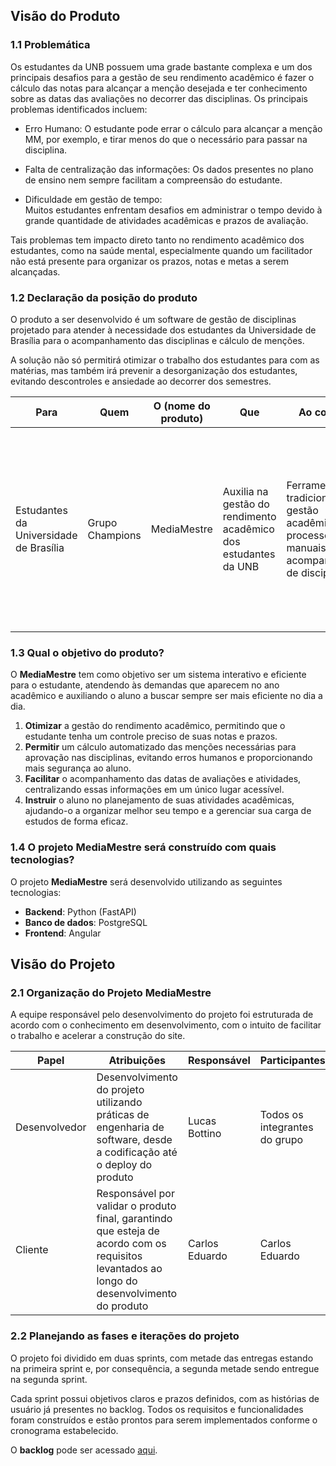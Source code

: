 
## Visão do Produto 

### 1.1 Problemática

Os estudantes da UNB possuem uma grade bastante complexa e um dos principais desafios para a gestão de seu rendimento acadêmico é fazer o cálculo das notas para alcançar a menção desejada e ter conhecimento sobre as datas das avaliações no decorrer das disciplinas. Os principais problemas identificados incluem:

- Erro Humano: 
    O estudante pode errar o cálculo para alcançar a menção MM, por exemplo, e tirar menos do que o necessário para passar na disciplina.

- Falta de centralização das informações:
     Os dados presentes no plano de ensino nem sempre facilitam a compreensão do estudante.

- Dificuldade em gestão de tempo:       
    Muitos estudantes enfrentam desafios em administrar o tempo devido à grande quantidade de atividades acadêmicas e prazos de avaliação.

Tais problemas tem impacto direto tanto no rendimento acadêmico dos estudantes, como na saúde mental, especialmente quando um facilitador não está presente para organizar os prazos, notas e metas a serem alcançadas.

### 1.2 Declaração da posição do produto

O produto a ser desenvolvido é um software de gestão de disciplinas projetado para atender à necessidade dos estudantes da Universidade de Brasília para o acompanhamento das disciplinas e cálculo de menções.


A solução não só permitirá otimizar o trabalho dos estudantes para com as matérias, mas também irá prevenir a desorganização dos estudantes, evitando descontroles e ansiedade ao decorrer dos semestres.

| **Para**                        | **Quem**               | **O (nome do produto)**                   | **Que**                                                                                             | **Ao contrário**       | **Nosso produto**                                                                                                                                                                                                                          |
|----------------------------------|------------------------|-------------------------------------------|----------------------------------------------------------------------------------------------------|------------------------|-------------------------------------------------------------------------------------------------------------------------------------------------------------------------------------------------------------------------------------------|
| Estudantes da Universidade de Brasília         | Grupo Champions    | MediaMestre                               | Auxilia na gestão do rendimento acadêmico dos estudantes da UNB                                      | Ferramentas tradicionais de gestão acadêmica e processos manuais de acompanhamento de disciplinas | é um software desenvolvido sob medida para atender às necessidades específicas dos estudantes da UNB, oferecendo usabilidade aprimorada e facilitada para o acompanhamento de notas, prazos e menções, presente em um sistema web. |


### 1.3 Qual o objetivo do produto?

O **MediaMestre** tem como objetivo ser um sistema interativo e eficiente para o estudante, atendendo às demandas que aparecem no ano acadêmico e auxiliando o aluno a buscar sempre ser mais eficiente no dia a dia.

1. **Otimizar** a gestão do rendimento acadêmico, permitindo que o estudante tenha um controle preciso de suas notas e prazos.
2. **Permitir** um cálculo automatizado das menções necessárias para aprovação nas disciplinas, evitando erros humanos e proporcionando mais segurança ao aluno.
3. **Facilitar** o acompanhamento das datas de avaliações e atividades, centralizando essas informações em um único lugar acessível.
4. **Instruir** o aluno no planejamento de suas atividades acadêmicas, ajudando-o a organizar melhor seu tempo e a gerenciar sua carga de estudos de forma eficaz.

### 1.4 O projeto MediaMestre será construído com quais tecnologias?

O projeto **MediaMestre** será desenvolvido utilizando as seguintes tecnologias:

- **Backend**: Python (FastAPI)
- **Banco de dados**: PostgreSQL
- **Frontend**: Angular



## Visão do Projeto 

### 2.1 Organização do Projeto MediaMestre

A equipe responsável pelo desenvolvimento do projeto foi estruturada de acordo com o conhecimento em desenvolvimento, com o intuito de facilitar o trabalho e acelerar a construção do site. 

| Papel | Atribuições | Responsável | Participantes |
|-------|-------------|-------------|---------------|
| Desenvolvedor | Desenvolvimento do projeto utilizando práticas de engenharia de software, desde a codificação até o deploy do produto | Lucas Bottino | Todos os integrantes do grupo |
| Cliente | Responsável por validar o produto final, garantindo que esteja de acordo com os requisitos levantados ao longo do desenvolvimento do produto | Carlos Eduardo | Carlos Eduardo| 



### 2.2 Planejando as fases e iterações do projeto

O projeto foi dividido em duas sprints, com metade das entregas estando na primeira sprint e, por consequência, a segunda metade sendo entregue na segunda sprint.

Cada sprint possui objetivos claros e prazos definidos, com as histórias de usuário já presentes no backlog. Todos os requisitos e funcionalidades foram construídos e estão prontos para serem implementados conforme o cronograma estabelecido.

O **backlog** pode ser acessado [aqui](backlog.md).